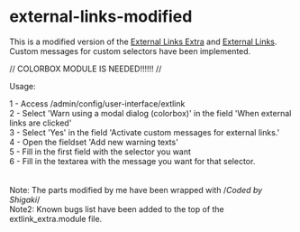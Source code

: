# external-links-modified
This is a modified version of the <a href="https://www.drupal.org/project/extlink_extra" target="_blank">External Links Extra</a> and <a href="https://www.drupal.org/project/extlink" target="_blank">External Links</a>. Custom messages for custom selectors have been implemented.

  //  COLORBOX MODULE IS NEEDED!!!!!!  //
  
Usage:

1 - Access /admin/config/user-interface/extlink <br>
2 - Select 'Warn using a modal dialog (colorbox)' in the field 'When external links are clicked' <br>
3 - Select 'Yes' in the field 'Activate custom messages for external links.' <br>
4 - Open the fieldset 'Add new warning texts' <br>
5 - Fill in the first field with the selector you want <br>
6 - Fill in the textarea with the message you want for that selector. <br>
<br><br>
Note: The parts modified by me have been wrapped with /*Coded by Shigaki*/<br>
Note2: Known bugs list have been added to the top of the extlink_extra.module file.

